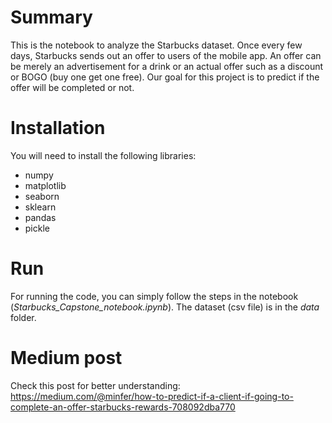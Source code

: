 # Summary
This is the notebook to analyze the Starbucks dataset. Once every few days, Starbucks sends out an offer to users of the mobile app. An offer can be merely an advertisement for a drink or an actual offer such as a discount or BOGO (buy one get one free). Our goal for this project is to predict if the offer will be completed or not.

# Installation
You will need to install the following libraries:
- numpy
- matplotlib
- seaborn
- sklearn
- pandas
- pickle

# Run
For running the code, you can simply follow the steps in the notebook (_Starbucks_Capstone_notebook.ipynb_). 
The dataset (csv file) is in the _data_ folder.

# Medium post
Check this post for better understanding: 
https://medium.com/@minfer/how-to-predict-if-a-client-if-going-to-complete-an-offer-starbucks-rewards-708092dba770
